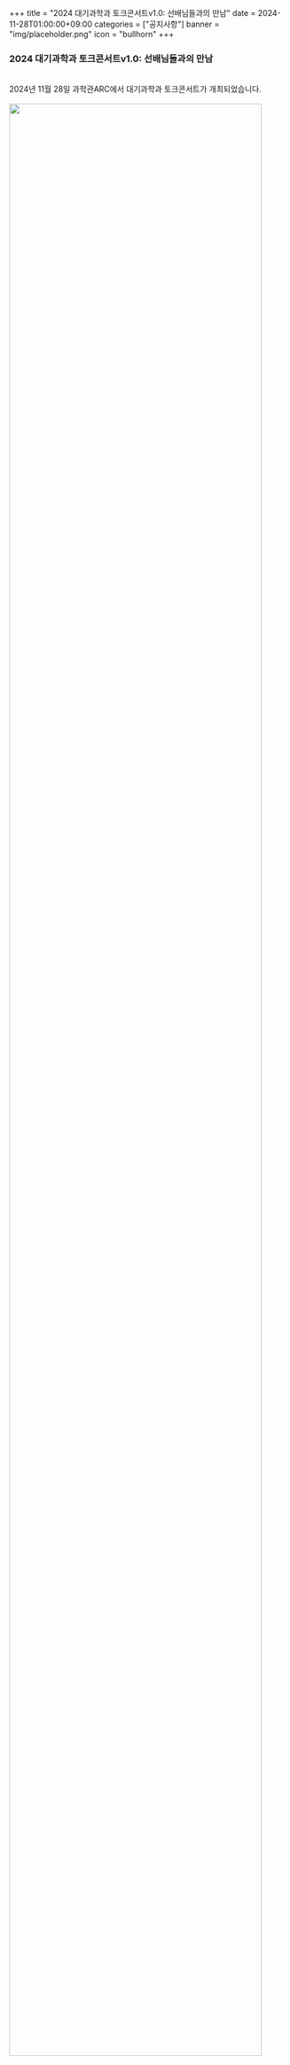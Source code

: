 +++
title = "2024 대기과학과 토크콘서트v1.0: 선배님들과의 만남"
date = 2024-11-28T01:00:00+09:00
categories = ["공지사항"]
banner = "img/placeholder.png"
icon = "bullhorn"
+++
<!--more-->

### 2024 대기과학과 토크콘서트v1.0: 선배님들과의 만남

<br>
2024년 11월 28일 과학관ARC에서 대기과학과 토크콘서트가 개최되었습니다.<br>

<br>
<img src="/files/notice_20241128_poster.png" width="95%">
<br>

<br>

<br><br>

